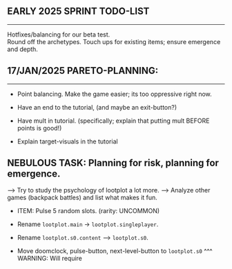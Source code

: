


## EARLY 2025 SPRINT TODO-LIST
------------
Hotfixes/balancing for our beta test.  
Round off the archetypes.
Touch ups for existing items; ensure emergence and depth.


## 17/JAN/2025 PARETO-PLANNING:

------------------------



- Point balancing. Make the game easier; its too oppressive right now.


- Have an end to the tutorial, (and maybe an exit-button?)

- Have mult in tutorial. 
(specifically; explain that putting mult BEFORE points is good!)

- Explain target-visuals in the tutorial


## NEBULOUS TASK: Planning for risk, planning for emergence.
--> Try to study the psychology of lootplot a lot more.
--> Analyze other games (backpack battles) and list what makes it fun.


- ITEM: Pulse 5 random slots.  (rarity: UNCOMMON)


- Rename `lootplot.main` -> `lootplot.singleplayer`.
- Rename `lootplot.s0.content` --> `lootplot.s0`.
- Move doomclock, pulse-button, next-level-button to `lootplot.s0`
^^^ WARNING: Will require


